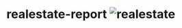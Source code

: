 # realestate-report ![realestate](https://github.com/user-attachments/assets/6ba5712d-a5eb-45a0-8c3f-b7f49cac086c)

